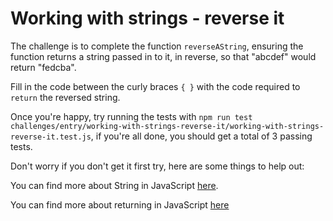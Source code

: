# Working with strings - reverse it

The challenge is to complete the function `reverseAString`, ensuring the function returns a string passed in to it, in reverse, so that "abcdef" would return "fedcba".

Fill in the code between the curly braces `{ }` with the code required to `return` the reversed string.

Once you're happy, try running the tests with `npm run test challenges/entry/working-with-strings-reverse-it/working-with-strings-reverse-it.test.js`, if you're all done, you should get a total of 3 passing tests.

Don't worry if you don't get it first try, here are some things to help out:

You can find more about String in JavaScript [here](https://developer.mozilla.org/en-US/docs/Web/JavaScript/Reference/Global_Objects/String).

You can find more about returning in JavaScript [here](https://developer.mozilla.org/en-US/docs/Web/JavaScript/Reference/Statements/return)